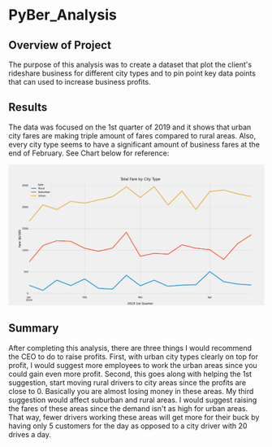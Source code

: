 # PyBer_Analysis

## Overview of Project

The purpose of this analysis was to create a dataset that plot the client's rideshare business for different city types and to pin point
key data points that can used to increase business profits.

## Results

The data was focused on the 1st quarter of 2019 and it shows that urban city fares are making triple amount of fares compared to rural areas.
Also, every city type seems to have a significant amount of business fares at the end of February. See Chart below for reference:

![This is an image](analysis/PyBer_fare_summary.png)

## Summary
       
After completing this analysis, there are three things I would recommend the CEO to do to raise profits. First, with urban city types clearly on top for profit,
I would suggest more employees to work the urban areas since you could gain even more profit. Second, this goes along with helping the 1st suggestion,
start moving rural drivers to city areas since the profits are close to 0. Basically you are almost losing money in these areas. My third suggestion would affect suburban and rural areas. I would suggest raising the fares of these areas since the demand isn't as high for urban areas. That way, fewer drivers working these areas will get more for their buck by having only 5 customers for the day as opposed to a city driver with 20 drives a day.
